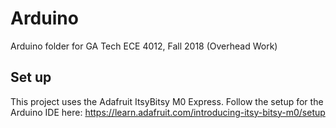 # Arduino
Arduino folder for GA Tech ECE 4012, Fall 2018 (Overhead Work)

## Set up
This project uses the Adafruit ItsyBitsy M0 Express. Follow the setup for the Arduino IDE here: https://learn.adafruit.com/introducing-itsy-bitsy-m0/setup
